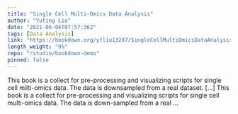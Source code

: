 ```yaml
---
title: "Single Cell Multi-Omics Data Analysis"
author: "Yuting Liu"
date: "2021-06-06T07:57:36Z"
tags: [Data Analysis]
link: "https://bookdown.org/ytliu13207/SingleCellMultiOmicsDataAnalysis/"
length_weight: "9%"
repo: "rstudio/bookdown-demo"
pinned: false
---
```


This book is a collect for pre-processing and visualizing scripts for single cell milti-omics data. The data is downsampled from a real dataset. [...] This book is a collect for pre-processing and visualizing scripts for single cell multi-omics data. The data is down-sampled from a real ...
